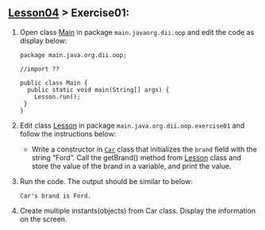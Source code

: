 ## [Lesson04](../readme.md) > Exercise01:

1. Open class [Main](../src/main/java/org/dii/oop/Main.java) in package `main.javaorg.dii.oop` and edit the code as display below:
   ```
   package main.java.org.dii.oop;

   //import ??

   public class Main {
     public static void main(String[] args) {
       Lesson.run();
    }
   }
   ```


2. Edit class [Lesson](../src/main/java/org/dii/oop/exercise01/Lesson.java) in package `main.java.org.dii.oop.exercise01` and follow the instructions below:
    - Write a constructor in  [`Car`](../src/main/java/org/dii/oop/exercise01/Car.java) class that initializes the `brand` field with the string “Ford”.
      Call the getBrand() method from  [Lesson](../src/main/java/org/dii/oop/exercise01/Lesson.java) class  and store the value of the brand in a variable, and print the value.


3. Run the code. The output should be similar to below: 
   ```
   Car's brand is Ford.
   ```
   
4. Create multiple instants(objects) from Car class. Display the information on the screen. 